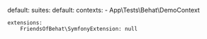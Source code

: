 default:
    suites:
        default:
            contexts:
                - App\Tests\Behat\DemoContext

    extensions:
        FriendsOfBehat\SymfonyExtension: null